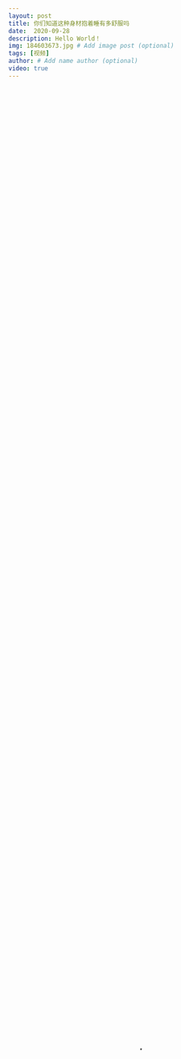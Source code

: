 ```yaml
---
layout: post
title: 你们知道这种身材抱着睡有多舒服吗
date:  2020-09-28
description: Hello World！
img: 184603673.jpg # Add image post (optional)
tags: [视频]
author: # Add name author (optional)
video: true
---
```

<video controls preload="auto" poster="https://wmnhw.github.io/assets/img/184603673.jpg" width="100%" height="100%" src="https://gdindex.wmnhw.workers.dev/%25E5%25B8%2585%25E5%2593%25A5%25E8%25A7%2586%25E9%25A2%2591/normal%2520video.mp4"></video>
